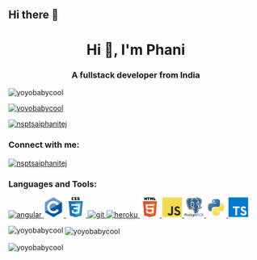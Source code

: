 ## Hi there 👋
<h1 align="center">Hi 👋, I'm Phani</h1>
<h3 align="center">A fullstack developer from India</h3>

<p align="left"> <img src="https://komarev.com/ghpvc/?username=yoyobabycool&label=Profile%20views&color=0e75b6&style=flat" alt="yoyobabycool" /> </p>

<p align="left"> <a href="https://github.com/ryo-ma/github-profile-trophy"><img src="https://github-profile-trophy.vercel.app/?username=yoyobabycool" alt="yoyobabycool" /></a> </p>

<p align="left"> <a href="https://twitter.com/nsptsaiphanitej" target="blank"><img src="https://img.shields.io/twitter/follow/nsptsaiphanitej?logo=twitter&style=for-the-badge" alt="nsptsaiphanitej" /></a> </p>

<h3 align="left">Connect with me:</h3>
<p align="left">
<a href="https://twitter.com/nsptsaiphanitej" target="blank"><img align="center" src="https://raw.githubusercontent.com/rahuldkjain/github-profile-readme-generator/master/src/images/icons/Social/twitter.svg" alt="nsptsaiphanitej" height="30" width="40" /></a>
</p>

<h3 align="left">Languages and Tools:</h3>
<p align="left"> <a href="https://angular.io" target="_blank" rel="noreferrer"> <img src="https://angular.io/assets/images/logos/angular/angular.svg" alt="angular" width="40" height="40"/> </a> <a href="https://www.cprogramming.com/" target="_blank" rel="noreferrer"> <img src="https://raw.githubusercontent.com/devicons/devicon/master/icons/c/c-original.svg" alt="c" width="40" height="40"/> </a> <a href="https://www.w3schools.com/css/" target="_blank" rel="noreferrer"> <img src="https://raw.githubusercontent.com/devicons/devicon/master/icons/css3/css3-original-wordmark.svg" alt="css3" width="40" height="40"/> </a> <a href="https://git-scm.com/" target="_blank" rel="noreferrer"> <img src="https://www.vectorlogo.zone/logos/git-scm/git-scm-icon.svg" alt="git" width="40" height="40"/> </a> <a href="https://heroku.com" target="_blank" rel="noreferrer"> <img src="https://www.vectorlogo.zone/logos/heroku/heroku-icon.svg" alt="heroku" width="40" height="40"/> </a> <a href="https://www.w3.org/html/" target="_blank" rel="noreferrer"> <img src="https://raw.githubusercontent.com/devicons/devicon/master/icons/html5/html5-original-wordmark.svg" alt="html5" width="40" height="40"/> </a> <a href="https://developer.mozilla.org/en-US/docs/Web/JavaScript" target="_blank" rel="noreferrer"> <img src="https://raw.githubusercontent.com/devicons/devicon/master/icons/javascript/javascript-original.svg" alt="javascript" width="40" height="40"/> </a> <a href="https://www.postgresql.org" target="_blank" rel="noreferrer"> <img src="https://raw.githubusercontent.com/devicons/devicon/master/icons/postgresql/postgresql-original-wordmark.svg" alt="postgresql" width="40" height="40"/> </a> <a href="https://www.python.org" target="_blank" rel="noreferrer"> <img src="https://raw.githubusercontent.com/devicons/devicon/master/icons/python/python-original.svg" alt="python" width="40" height="40"/> </a> <a href="https://www.typescriptlang.org/" target="_blank" rel="noreferrer"> <img src="https://raw.githubusercontent.com/devicons/devicon/master/icons/typescript/typescript-original.svg" alt="typescript" width="40" height="40"/> </a> </p>

<p><img align="left" src="https://github-readme-stats.vercel.app/api/top-langs?username=yoyobabycool&show_icons=true&locale=en&layout=compact" alt="yoyobabycool" /></p>

<p>&nbsp;<img align="center" src="https://github-readme-stats.vercel.app/api?username=yoyobabycool&show_icons=true&locale=en" alt="yoyobabycool" /></p>

<p><img align="center" src="https://github-readme-streak-stats.herokuapp.com/?user=yoyobabycool&" alt="yoyobabycool" /></p>
